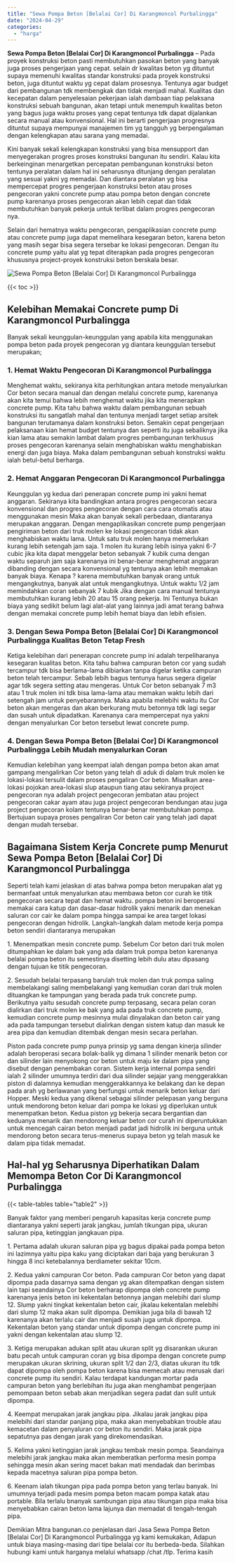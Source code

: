 ```yaml
---
title: "Sewa Pompa Beton [Belalai Cor] Di Karangmoncol Purbalingga"
date: "2024-04-29"
categories: 
  - "harga"
---
```


**Sewa Pompa Beton \[Belalai Cor\] Di Karangmoncol Purbalingga** – Pada proyek konstruksi beton pasti membutuhkan pasokan beton yang banyak juga proses pengerjaan yang cepat. selain dr kwalitas beton yg dituntut supaya memenuhi kwalitas standar konstruksi pada proyek konstruksi beton, juga dituntut waktu yg cepat dalam prosesnya. Tentunya agar budget dari pembangunan tdk membengkak dan tidak menjadi mahal. Kualitas dan kecepatan dalam penyelesaian pekerjaan ialah dambaan tiap pelaksana konstruksi sebuah bangunan, akan tetapi untuk menempuh kwalitas beton yang bagus juga waktu proses yang cepat tentunya tdk dapat dijalankan secara manual atau konvensional. Hal ini berarti pengerjaan progresnya dituntut supaya mempunyai manajemen tim yg tangguh yg berpengalaman dengan kelengkapan atau sarana yang memadai.

Kini banyak sekali kelengkapan konstruksi yang bisa mensupport dan menyegerakan progres proses konstruksi bangunan itu sendiri. Kalau kita berkeinginan menargetkan percepatan pembangunan konstruksi beton tentunya peralatan dalam hal ini seharusnya ditunjang dengan peralatan yang sesuai yakni yg memadai. Dan diantara peralatan yg bisa mempercepat progres pengerjaan konstruksi beton atau proses pengecoran yakni concrete pump atau pompa beton dengan concrete pump karenanya proses pengecoran akan lebih cepat dan tidak membutuhkan banyak pekerja untuk terlibat dalam progres pengecoran nya.

Selain dari hematnya waktu pengecoran, pengaplikasian concrete pump atau concrete pump juga dapat memelihara kesegaran beton, karena beton yang masih segar bisa segera tersebar ke lokasi pengecoran. Dengan itu concrete pump yaitu alat yg tepat diterapkan pada progres pengecoran khususnya project-proyek konstruksi beton berskala besar.

![Sewa Pompa Beton [Belalai Cor] Di Karangmoncol Purbalingga](/images/sewa-concrete-pump-28.png)

{{< toc >}}

## Kelebihan Memakai Concrete pump Di Karangmoncol Purbalingga

Banyak sekali keunggulan-keunggulan yang apabila kita menggunakan pompa beton pada proyek pengecoran yg diantara keunggulan tersebut merupakan;

### 1\. Hemat Waktu Pengecoran Di Karangmoncol Purbalingga

Menghemat waktu, sekiranya kita perhitungkan antara metode menyalurkan Cor beton secara manual dan dengan melalui concrete pump, karenanya akan kita temui bahwa lebih menghemat waktu jika kita menerapkan concrete pump. Kita tahu bahwa waktu dalam pembangunan sebuah konstruksi itu sangatlah mahal dan tentunya menjadi target setiap arsitek bangunan terutamanya dalam konstruksi beton. Semakin cepat pengerjaan pelaksanaan kian hemat budget tentunya dan seperti itu juga sebaliknya jika kian lama atau semakin lambat dalam progres pembangunan terkhusus proses pengecoran karenanya selain menghabiskan waktu menghabiskan energi dan juga biaya. Maka dalam pembangunan sebuah konstruksi waktu ialah betul-betul berharga.

### 2\. Hemat Anggaran Pengecoran Di Karangmoncol Purbalingga

Keunggulan yg kedua dari penerapan concrete pump ini yakni hemat anggaran. Sekiranya kita bandingkan antara progres pengecoran secara konvensional dan progres pengecoran dengan cara cara otomatis atau menggunakan mesin Maka akan banyak sekali perbedaan, diantaranya merupakan anggaran. Dengan mengaplikasikan concrete pump pengerjaan pengiriman beton dari truk molen ke lokasi pengecoran tidak akan menghabiskan waktu lama. Untuk satu truk molen hanya memerlukan kurang lebih setengah jam saja. 1 molen itu kurang lebih isinya yakni 6-7 cubic jika kita dapat menggelar beton sebanyak 7 kubik cuma dengan waktu separuh jam saja karenanya ini benar-benar menghemat anggaran dibanding dengan secara konvensional yg tentunya akan lebih memakan banyak biaya. Kenapa ? karena membutuhkan banyak orang untuk mengangkutnya, banyak alat untuk mengangkutnya. Untuk waktu 1/2 jam memindahkan coran sebanyak 7 kubik Jika dengan cara manual tentunya membutuhkan kurang lebih 20 atau 15 orang pekerja. Ini Tentunya bukan biaya yang sedikit belum lagi alat-alat yang lainnya jadi amat terang bahwa dengan memakai concrete pump lebih hemat biaya dan lebih efisien.

### 3\. Dengan Sewa Pompa Beton \[Belalai Cor\] Di Karangmoncol Purbalingga Kualitas Beton Tetap Fresh

Ketiga kelebihan dari penerapan concrete pump ini adalah terpeliharanya kesegaran kualitas beton. Kita tahu bahwa campuran beton cor yang sudah tercampur tdk bisa berlama-lama dibiarkan tanpa digelar ketika campuran beton telah tercampur. Sebab lebih bagus tentunya harus segera digelar agar tdk segera setting atau mengeras. Untuk Cor beton sebanyak 7 m3 atau 1 truk molen ini tdk bisa lama-lama atau memakan waktu lebih dari setengah jam untuk penyebarannya. Maka apabila melebihi waktu itu Cor beton akan mengeras dan akan berkurang mutu betonnya tdk lagi segar dan susah untuk dipadatkan. Karenanya cara mempercepat nya yakni dengan menyalurkan Cor beton tersebut lewat concrete pump.

### 4\. Dengan Sewa Pompa Beton \[Belalai Cor\] Di Karangmoncol Purbalingga Lebih Mudah menyalurkan Coran

Kemudian kelebihan yang keempat ialah dengan pompa beton akan amat gampang mengalirkan Cor beton yang telah di aduk di dalam truk molen ke lokasi-lokasi tersulit dalam proses pengaliran Cor beton. Misalkan area-lokasi pojokan area-lokasi slup ataupun tiang atau sekiranya project pengecoran nya adalah project pengecoran jembatan atau project pengecoran cakar ayam atau juga project pengecoran bendungan atau juga project pengecoran kolam tentunya benar-benar membutuhkan pompa. Bertujuan supaya proses pengaliran Cor beton cair yang telah jadi dapat dengan mudah tersebar.

## Bagaimana Sistem Kerja Concrete pump Menurut Sewa Pompa Beton \[Belalai Cor\] Di Karangmoncol Purbalingga

Seperti telah kami jelaskan di atas bahwa pompa beton merupakan alat yg bermanfaat untuk menyalurkan atau membawa beton cor curah ke titik pengecoran secara tepat dan hemat waktu. pompa beton ini beroperasi memakai cara katup dan dasar-dasar hidrolik yakni menarik dan menekan saluran cor cair ke dalam pompa hingga sampai ke area target lokasi pengecoran dengan hidrolik. Langkah-langkah dalam metode kerja pompa beton sendiri diantaranya merupakan

1\. Menempatkan mesin concrete pump. Sebelum Cor beton dari truk molen ditumpahkan ke dalam bak yang ada dalam truk pompa beton karenanya belalai pompa beton itu semestinya disetting lebih dulu atau dipasang dengan tujuan ke titik pengecoran.

2\. Sesudah belalai terpasang barulah truk molen dan truk pompa saling membelakangi saling membelakangi yang kemudian coran dari truk molen dituangkan ke tampungan yang berada pada truk concrete pump. Berikutnya yaitu sesudah concrete pump terpasang, secara pelan coran dialirkan dari truk molen ke bak yang ada pada truk concrete pump, kemudian concrete pump mesinnya mulai dinyalakan dan beton cair yang ada pada tampungan tersebut dialirkan dengan sistem katup dan masuk ke area pipa dan kemudian ditembak dengan mesin secara perlahan.

Piston pada concrete pump punya prinsip yg sama dengan kinerja silinder adalah beroperasi secara bolak-balik yg dimana 1 silinder menarik beton cor dan silinder lain menyokong cor beton untuk maju ke dalam pipa yang disebut dengan penembakan coran. Sistem kerja internal pompa sendiri ialah 2 silinder umumnya terdiri dari dua silinder sejajar yang menggerakkan piston di dalamnya kemudian menggerakkannya ke belakang dan ke depan pada arah yg berlawanan yang berfungsi untuk menarik beton keluar dari Hopper. Meski kedua yang dikenal sebagai silinder pelepasan yang berguna untuk mendorong beton keluar dari pompa ke lokasi yg diperlukan untuk menempatkan beton. Kedua piston yg bekerja secara bergantian dan keduanya menarik dan mendorong keluar beton cor curah ini diperuntukkan untuk mencegah cairan beton menjadi padat jadi hidrolik ini berguna untuk mendorong beton secara terus-menerus supaya beton yg telah masuk ke dalam pipa tidak memadat.

## Hal-hal yg Seharusnya Diperhatikan Dalam Memompa Beton Cor Di Karangmoncol Purbalingga

{{< table-tables table="table2" >}}

Banyak faktor yang memberi pengaruh kapasitas kerja concrete pump diantaranya yakni seperti jarak jangkau, jumlah tikungan pipa, ukuran saluran pipa, ketinggian jangkauan pipa.

1\. Pertama adalah ukuran saluran pipa yg bagus dipakai pada pompa beton ini lazimnya yaitu pipa kaku yang diciptakan dari baja yang berukuran 3 hingga 8 inci ketebalannya berdiameter sekitar 10cm.

2\. Kedua yakni campuran Cor beton. Pada campuran Cor beton yang dapat dipompa pada dasarnya sama dengan yg akan ditempatkan dengan sistem lain tapi seandainya Cor beton berharap dipompa oleh concrete pump karenanya jenis beton ini kekentalan betonnya jangan melebihi dari slump 12. Slump yakni tingkat kekentalan beton cair, jikalau kekentalan melebihi dari slump 12 maka akan sulit dipompa. Demikian juga bila di bawah 12 karenanya akan terlalu cair dan menjadi susah juga untuk dipompa. Kekentalan beton yang standar untuk dipompa dengan concrete pump ini yakni dengan kekentalan atau slump 12.

3\. Ketiga merupakan adukan split atau ukuran split yg disarankan ukuran batu pecah untuk campuran coran yg bisa dipompa dengan concrete pump merupakan ukuran skrining, ukuran split 1/2 dan 2/3, diatas ukuran itu tdk dapat dipompa oleh pompa beton karena bisa memecah atau merusak dari concrete pump itu sendiri. Kalau terdapat kandungan mortar pada campuran beton yang berlebihan itu juga akan menghambat pengerjaan pemompaan beton sebab akan menjadikan segera padat dan sulit untuk dipompa.

4\. Keempat merupakan jarak jangkau pipa. Jikalau jarak jangkau pipa melebihi dari standar panjang pipa, maka akan menyebabkan trouble atau kemacetan dalam penyaluran cor beton itu sendiri. Maka jarak pipa sepatutnya pas dengan jarak yang direkomendasikan.

5\. Kelima yakni ketinggian jarak jangkau tembak mesin pompa. Seandainya melebihi jarak jangkau maka akan memberatkan performa mesin pompa sehingga mesin akan sering macet bakan mati mendadak dan berimbas kepada macetnya saluran pipa pompa beton.

6\. Keenam ialah tikungan pipa pada pompa beton yang terlau banyak. Ini umumnya terjadi pada mesim pompa beton macam pompa katak atau portable. Bila terlalu bnanyak sambungan pipa atau tikungan pipa maka bisa menyebabkan cairan beton lama lajunya dan memadat di tengah-tengah pipa.

Demikian Mitra bangunan.co penjelasan dari Jasa Sewa Pompa Beton \[Belalai Cor\] Di Karangmoncol Purbalingga yg kami kemukakan, Adapun untuk biaya masing-masing dari tipe belalai cor itu berbeda-beda. Silahkan hubungi kami untuk harganya melalui whatsapp /chat /tlp. Terima kasih
